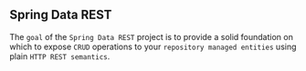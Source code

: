 ## Spring Data REST

The `goal` of the `Spring Data REST` project is to provide a solid foundation on which to expose `CRUD` operations to your `repository managed entities` using plain `HTTP REST semantics`.
